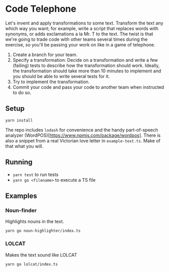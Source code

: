# Code Telephone

Let's invent and apply transformations to some text. Transform the text any which way you want; for example, write a script that replaces words with synonyms, or adds exclamations a la Mr. T to the text. The twist is that we're going to trade code with other teams several times during the exercise, so you'll be passing your work on like in a game of telephone.

1. Create a branch for your team.
1. Specify a transformation: Decide on a transformation and write a few (failing) tests to describe how the transformation should work. Ideally, the transformation should take more than 10 minutes to implement and you should be able to write several tests for it.
1. Try to implement the transformation.
1. Commit your code and pass your code to another team when instructed to do so.

## Setup

`yarn install`

The repo includes `lodash` for convenience and the handy part-of-speech analyzer (WordPOS)[https://www.npmjs.com/package/wordpos]. There is also a snippet from a real Victorian love letter in `example-text.ts`. Make of that what you will.

## Running

- `yarn test` to run tests
- `yarn go <filename>` to execute a TS file

## Examples

### Noun-finder

Highlights nouns in the text.

`yarn go noun-highlighter/index.ts`

### LOLCAT

Makes the text sound like LOLCAT

`yarn go lolcat/index.ts`
